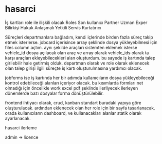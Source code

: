# hasarci
İş kartları role ile ilişkili olacak 
Roles 
    Son kullanıcı
    Partner
    Uzman
    Exper
    Bilirkişi
    Hukuk
    Anlaşmalı Yetkili Servis
    Kurtatırıcı
    
    
Süreçleri departmanlara bağladım, kendi içlerinde birden fazla süreç takip etmek isterlerse. 
jobcard içerisince array şeklinde dosya yükleyebilmesi için files column açtım. 
    aynı şekilde araçları sistemten eklemek isterse vehicle_id dosya açılacak olan araç ve array olarak vehicle_ids olarak ta karşı araçları ekleyebilecekleri alan  oluşturdum.
bu sayede iş kartında talep girilebilir hale getirmiş olduk. 
departman olarak ve role olarak eklenecek olan talep girişi ilgili süreçte iş kartı oluşturulmasına yardımcı olacak.

jobforms ise iş kartında her bir adımda kullanıcıların dosya yükleyebileceği kontrol edebileceği alanları içeriyor olacak.
    bu kısımlarda formları net olmadığı için öncelikle work excel pdf şeklinde ilerliyecek ilerleyen dönemlerde bazı dosyalar forma dönüştürülebilir.


 frontend ihtiyacı olarak, crud, kanban standart buradaki yapıya göre oluşturulacak. 
 ardından eklenecek olan her role için bir sayfa tasarlanacak.
       orada kullanıcıların dashboard, ve kullanacakları alanlar statik olarak ayarlanacak.
          

hasarci ilerleme 

admin -> licence 

